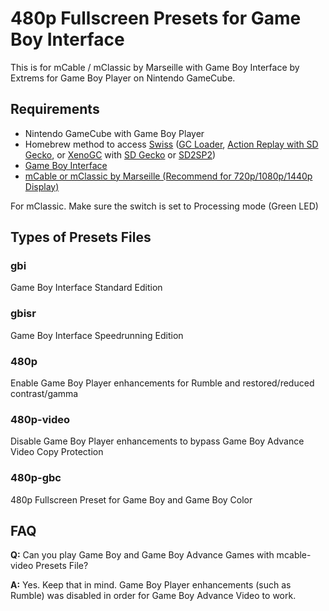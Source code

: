# 480p Fullscreen Presets for Game Boy Interface
This is for mCable / mClassic by Marseille with Game Boy Interface by Extrems for Game Boy Player on Nintendo GameCube.

## Requirements
- Nintendo GameCube with Game Boy Player
- Homebrew method to access [Swiss](https://www.gc-forever.com/wiki/index.php?title=Swiss) ([GC Loader](https://www.black-dog.tech/gc-loader-pnp.html), [Action Replay with SD Gecko](https://www.codejunkies.com/Products/SD-Media-Launcher__EF000580V.aspx), or [XenoGC](https://www.amazon.com/s?k=XenoGC&geniuslink=true&tag=mistmari-20&ref=nb_sb_noss_2) with [SD Gecko](https://www.amazon.com/dp/B07BHCZJX8) or [SD2SP2](https://castlemaniagames.com/collections/nintendo/products/gamecube-sd2sp2-assembled))
- [Game Boy Interface](https://www.gc-forever.com/wiki/index.php?title=Game_Boy_Interface)
- [mCable or mClassic by Marseille (Recommend for 720p/1080p/1440p Display)](http://w.zube.me/21236dc)

For mClassic. Make sure the switch is set to Processing mode (Green LED)

## Types of Presets Files
### gbi
Game Boy Interface Standard Edition

### gbisr
Game Boy Interface Speedrunning Edition

### 480p
Enable Game Boy Player enhancements for Rumble and restored/reduced contrast/gamma

### 480p-video
Disable Game Boy Player enhancements to bypass Game Boy Advance Video Copy Protection

### 480p-gbc
480p Fullscreen Preset for Game Boy and Game Boy Color

## FAQ
**Q:** Can you play Game Boy and Game Boy Advance Games with mcable-video Presets File?

**A:** Yes. Keep that in mind. Game Boy Player enhancements (such as Rumble) was disabled in order for Game Boy Advance Video to work.
